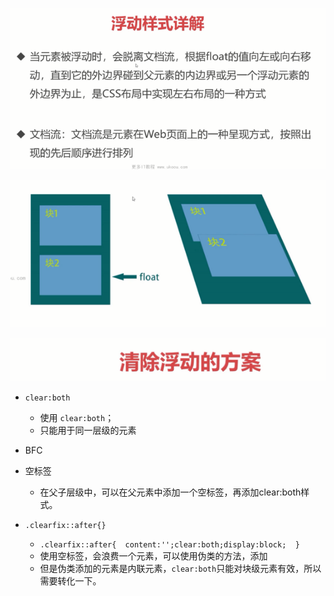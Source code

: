 ![](image/note/1646879364598.png)

![](image/note/1646879378535.png)

![](image/note/1646879396915.png)

- `clear:both`

  - 使用 `clear:both`；
  - 只能用于同一层级的元素
- BFC
- 空标签

  - 在父子层级中，可以在父元素中添加一个空标签，再添加clear:both样式。
- `.clearfix::after{}`

  - `.clearfix::after{  content:'';clear:both;display:block;  }`
  - 使用空标签，会浪费一个元素，可以使用伪类的方法，添加
  - 但是伪类添加的元素是内联元素，`clear:both`只能对块级元素有效，所以需要转化一下。
